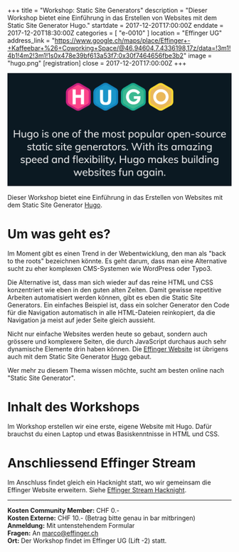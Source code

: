 +++
title = "Workshop: Static Site Generators"
description = "Dieser Workshop bietet eine Einführung in das Erstellen von Websites mit dem Static Site Generator Hugo."
startdate = 2017-12-20T17:00:00Z
enddate = 2017-12-20T18:30:00Z
categories = [ "e-0010" ]
location = "Effinger UG"
address_link = "https://www.google.ch/maps/place/Effinger+-+Kaffeebar+%26+Coworking+Space/@46.94604,7.4336198,17z/data=!3m1!4b1!4m2!3m1!1s0x478e39bf613a53f7:0x30f7464656fbe3b2"
image = "hugo.png"
[registration]
  close = 2017-12-20T17:00:00Z
+++

![Hugo Workshop](hugo.png)

Dieser Workshop bietet eine Einführung in das Erstellen von Websites mit dem
Static Site Generator [Hugo](http://gohugo.io/).


# Um was geht es?

Im Moment gibt es einen Trend in der Webentwicklung, den man als "back to the
roots" bezeichnen könnte. Es geht darum, dass man eine Alternative sucht zu
eher komplexen CMS-Systemen wie WordPress oder Typo3.

Die Alternative ist, dass man sich wieder auf das reine HTML und CSS konzentriert
wie eben in den guten alten Zeiten. Damit gewisse repetitive Arbeiten automatisiert
werden können, gibt es eben die Static Site Generators. Ein einfaches Beispiel
ist, dass ein solcher Generator den Code für die Navigation automatisch in
alle HTML-Dateien reinkopiert, da die Navigation ja meist auf jeder Seite gleich
aussieht.

Nicht nur einfache Websites werden heute so gebaut, sondern auch grössere und
komplexere Seiten, die durch JavaScript durchaus auch sehr dynamische Elemente
drin haben können. Die [Effinger Website](https://www.effinger.ch) ist übrigens
auch mit dem Static Site Generator [Hugo](http://gohugo.io/) gebaut.

Wer mehr zu diesem Thema wissen möchte, sucht am besten online nach "Static Site Generator".


# Inhalt des Workshops

Im Workshop erstellen wir eine erste, eigene Website mit Hugo. Dafür brauchst du
einen Laptop und etwas Basiskenntnisse in HTML und CSS.


# Anschliessend Effinger Stream

Im Anschluss findet gleich ein Hacknight statt, wo wir gemeinsam die Effinger
Website erweitern. Siehe [Effinger Stream Hacknight](/events/100159/). 

---

**Kosten Community Member:** CHF 0.-   
**Kosten Externe:** CHF 10.- (Betrag bitte genau in bar mitbringen)   
**Anmeldung:** Mit untenstehendem Formular   
**Fragen:** An [marco@effinger.ch](mailto:marco@effinger.ch)   
**Ort:** Der Workshop findet im Effinger UG (Lift -2) statt.
